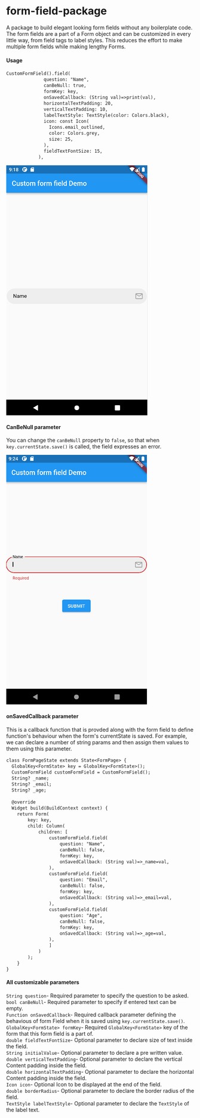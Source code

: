 # form-field-package
A package to build elegant looking form fields without any boilerplate code. The form fields are a part of a Form object and can be customized in every little way, from field tags to label styles. This reduces the effort to make multiple form fields while making lengthy Forms.

#### Usage
```
CustomFormField().field(
              question: "Name",
              canBeNull: true,
              formKey: key,
              onSavedCallback: (String val)=>print(val),
              horizontalTextPadding: 20,
              verticalTextPadding: 10,
              labelTextStyle: TextStyle(color: Colors.black),
              icon: const Icon(
                Icons.email_outlined,
                color: Colors.grey,
                size: 25,
              ),
              fieldTextFontSize: 15,
            ),
```
![ss](https://github.com/AryanSethi/form-field-package/blob/main/docs/ssmain.png)

#### CanBeNull parameter
You can change the `canBeNull` property to `false`, so that when `key.currentState.save()` is called, the field expresses an error.

![err](https://github.com/AryanSethi/form-field-package/blob/main/docs/sserror.png)


#### onSavedCallback parameter
This is a callback function that is provded along with the form field to define function's behaviour when the form's currentState is saved. For example, we can declare a number of string params and then assign them values to them using this parameter.
```
class FormPageState extends State<FormPage> {
  GlobalKey<FormState> key = GlobalKey<FormState>();
  CustomFormField customFormField = CustomFormField();
  String? _name;
  String? _email;
  String? _age;

  @override
  Widget build(BuildContext context) {
    return Form(
        key: key,
        child: Column(
            children: [
                customFormField.field(
                    question: "Name",
                    canBeNull: false,
                    formKey: key,
                    onSavedCallback: (String val)=>_name=val,
                ),
                customFormField.field(
                    question: "Email",
                    canBeNull: false,
                    formKey: key,
                    onSavedCallback: (String val)=>_email=val,
                ),
                customFormField.field(
                    question: "Age",
                    canBeNull: false,
                    formKey: key,
                    onSavedCallback: (String val)=>_age=val,
                ),
                ]
            )
        );
    }
}
```

#### All customizable parameters

`String question`- Required parameter to specify the question to be asked.</br>
`bool canBeNull`- Required parameter to specify if entered text can be empty.</br>
`Function onSavedCallback`- Required callback parameter defining the behavious of form Field when it is saved using `key.currentState.save()`. </br>
`GlobalKey<FormState> formKey`- Required `GlobalKey<FormState>` key of the form that this form field is a part of.</br>
`double fieldTextFontSize`- Optional parameter to declare size of text inside the field.</br>
`String initialValue`- Optional parameter to declare a pre written value.</br>
`double verticalTextPadding`- Optional parameter to declare the vertical Content padding inside the field.</br>
`double horizontalTextPadding`- Optional parameter to declare the horizontal Content padding inside the field.</br>
`Icon icon`- Optional Icon to be displayed at the end of the field.</br>
`double borderRadius`- Optional parameter to declare the border radius of the field.</br>
`TextStyle labelTextStyle`- Optional parameter to declare the `TextStyle` of the label text.</br>